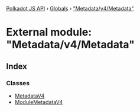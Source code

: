 [Polkadot JS API](../README.md) › [Globals](../globals.md) › ["Metadata/v4/Metadata"](_metadata_v4_metadata_.md)

# External module: "Metadata/v4/Metadata"

## Index

### Classes

* [MetadataV4](../classes/_metadata_v4_metadata_.metadatav4.md)
* [ModuleMetadataV4](../classes/_metadata_v4_metadata_.modulemetadatav4.md)
